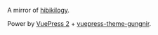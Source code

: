 A mirror of [hibikilogy](https://hibikilogy.github.io/).

Power by [VuePress 2](https://v2.vuepress.vuejs.org/) + [vuepress-theme-gungnir](https://github.com/Renovamen/vuepress-theme-gungnir).
